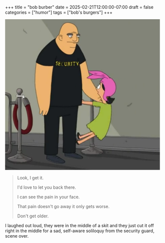+++
title = "bob burber"
date = 2025-02-21T12:00:00-07:00
draft = false
categories = ["humor"]
tags = ["bob's burgers"]
+++

![](./pain.png)

> Look, I get it.
>
> I'd love to let you back there.
>
> I can see the pain in your face.
>
> That pain doesn't go away it only gets worse.
>
> Don't get older.

I laughed out loud, they were in the middle of a skit and they just cut it off right in the middle for a sad, self-aware soliloquy from the security guard, scene over.
